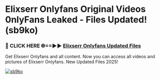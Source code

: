 # Elixserr Onlyfans Original Videos 0nlyFans Leaked - Files Updated! (sb9ko)

<h3>🔴 CLICK HERE 🌐==►► <a href="https://tinyurl.com/ehrbuxhb" rel="nofollow">Elixserr Onlyfans Updated Files</a></h3>

Get Elixserr Onlyfans and all content. Now you can access all videos and pictures of Elixserr Onlyfans. New Updated Files 2025!

[![sb9ko](https://i.imgur.com/lVYEuWS.gif)](https://tinyurl.com/ehrbuxhb)

